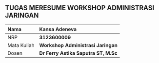 ## TUGAS MERESUME WORKSHOP ADMINISTRASI JARINGAN 

| Nama         | **Kansa Adeneva**                  |
|:-------------|:----------------------------------|
| NRP          | **3123600009**                     |
| Mata Kuliah  | **Workshop Administrasi Jaringan** |
| Dosen        | **Dr Ferry Astika Saputra ST, M.Sc** |
